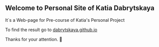 ## Welcome to Personal Site of Katia Dabrytskaya

It`s a Web-page for Pre-course of Katia's Personal Project

To find the result go to  [dabrytskaya.github.io](https://dabrytskaya.github.io) 

Thanks for your attention. 🤗

